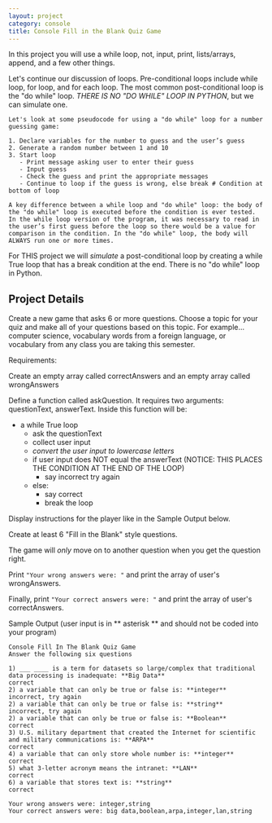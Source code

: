 ```yaml
---
layout: project
category: console
title: Console Fill in the Blank Quiz Game
---
```

In this project you will use a while loop, not, input, print, lists/arrays, append, and a few other things.

Let's continue our discussion of loops. Pre-conditional loops include while loop, for loop, and for each loop. The most common post-conditional loop is the "do while" loop. *THERE IS NO "DO WHILE" LOOP IN PYTHON*, but we can simulate one.
```
Let's look at some pseudocode for using a "do while" loop for a number guessing game:

1. Declare variables for the number to guess and the user’s guess
2. Generate a random number between 1 and 10
3. Start loop
   - Print message asking user to enter their guess
   - Input guess
   - Check the guess and print the appropriate messages
   - Continue to loop if the guess is wrong, else break # Condition at bottom of loop

A key difference between a while loop and "do while" loop: the body of the "do while" loop is executed before the condition is ever tested. In the while loop version of the program, it was necessary to read in the user’s first guess before the loop so there would be a value for comparison in the condition. In the "do while" loop, the body will ALWAYS run one or more times.
```

For THIS project we will *simulate* a post-conditional loop by creating a while True loop that has a break condition at the end. There is no "do while" loop in Python.

## Project Details

Create a new game that asks 6 or more questions. Choose a topic for your quiz and make all of your questions based on this topic. For example... computer science, vocabulary words from a foreign language, or vocabulary from any class you are taking this semester.

Requirements:

Create an empty array called correctAnswers and an empty array called wrongAnswers

Define a function called askQuestion. It requires two arguments: questionText, answerText. Inside this function will be:
- a while True loop
  - ask the questionText
  - collect user input
  - *convert the user input to lowercase letters*
  - if user input does NOT equal the answerText (NOTICE: THIS PLACES THE CONDITION AT THE END OF THE LOOP)
    - say incorrect try again
  - else:
    - say correct
    - break the loop



Display instructions for the player like in the Sample Output below.

Create at least 6 "Fill in the Blank" style questions.

The game will *only* move on to another question when you get the question right.

Print ```"Your wrong answers were: "``` and print the array of user's wrongAnswers.

Finally, print ```"Your correct answers were: "``` and print the array of user's correctAnswers.

Sample Output (user input is in ** asterisk ** and should not be coded into your program)
```
Console Fill In The Blank Quiz Game
Answer the following six questions

1) ___ ____ is a term for datasets so large/complex that traditional data processing is inadequate: **Big Data**
correct
2) a variable that can only be true or false is: **integer**
incorrect, try again
2) a variable that can only be true or false is: **string**
incorrect, try again
2) a variable that can only be true or false is: **Boolean**
correct
3) U.S. military department that created the Internet for scientific and military communications is: **ARPA**
correct
4) a variable that can only store whole number is: **integer**
correct
5) what 3-letter acronym means the intranet: **LAN**
correct
6) a variable that stores text is: **string**
correct

Your wrong answers were: integer,string
Your correct answers were: big data,boolean,arpa,integer,lan,string
```



<!-- GOLD MEDAL CHALLENGE: Add a global variable called lives. The player starts with 3 lives and loses 1 life with each incorrect answer. After an incorrect answer tell the player how many lives they have remaining. If they ever have 0 lives remaining, then exit the program. -->
